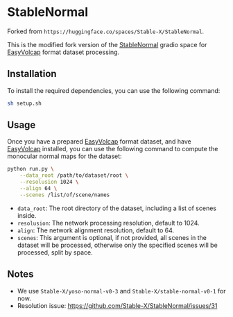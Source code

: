 # StableNormal

Forked from `https://huggingface.co/spaces/Stable-X/StableNormal`.

This is the modified fork version of the [StableNormal](https://huggingface.co/spaces/Stable-X/StableNormal) gradio space for [EasyVolcap](https://github.com/zju3dv/EasyVolcap) format dataset processing.

## Installation

To install the required dependencies, you can use the following command:

```bash
sh setup.sh
```

## Usage

Once you have a prepared [EasyVolcap](https://github.com/zju3dv/EasyVolcap?tab=readme-ov-file#dataset-structure) format dataset, and have [EasyVolcap](https://github.com/zju3dv/EasyVolcap) installed, you can use the following command to compute the monocular normal maps for the dataset:

```bash
python run.py \
    --data_root /path/to/dataset/root \
    --resolusion 1024 \
    --align 64 \
    --scenes /list/of/scene/names
```

+ `data_root`: The root directory of the dataset, including a list of scenes inside.
+ `resolusion`: The network processing resolution, default to 1024.
+ `align`: The network alignment resolution, default to 64.
+ `scenes`: This argument is optional, if not provided, all scenes in the dataset will be processed, otherwise only the specified scenes will be processed, split by space.

## Notes

+ We use `Stable-X/yoso-normal-v0-3` and `Stable-X/stable-normal-v0-1` for now.
+ Resolution issue: https://github.com/Stable-X/StableNormal/issues/31
